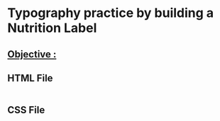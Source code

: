 # Typography practice by building a Nutrition Label

## <ins>Objective :<ins>
### 

## HTML File
```html
```

## CSS File
```css
```
